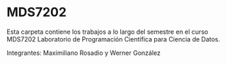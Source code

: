# MDS7202
Esta carpeta contiene los trabajos a lo largo del semestre en el curso MDS7202 Laboratorio de Programación Científica para Ciencia de Datos.

Integrantes: Maximiliano Rosadio y Werner González
